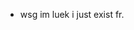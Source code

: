 - wsg im luek i just exist fr.
<!---
luekfall/luekfall is a ✨ special ✨ repository because its `README.md` (this file) appears on your GitHub profile.
You can click the Preview link to take a look at your changes.
--->
